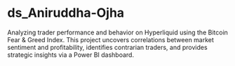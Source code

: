 # ds_Aniruddha-Ojha
Analyzing trader performance and behavior on Hyperliquid using the Bitcoin Fear &amp; Greed Index. This project uncovers correlations between market sentiment and profitability, identifies contrarian traders, and provides strategic insights via a Power BI dashboard.
